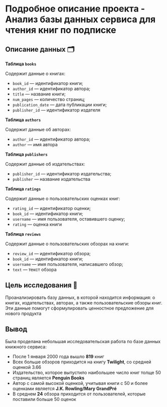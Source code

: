 # Подробное описание проекта - Анализ базы данных сервиса для чтения книг по подписке

## Описание данных 🗂

**Таблица `books`**

Содержит данные о книгах:

- `book_id` — идентификатор книги;
- `author_id` — идентификатор автора;
- `title` — название книги;
- `num_pages` — количество страниц;
- `publication_date` — дата публикации книги;
- `publisher_id` — идентификатор издателя

**Таблица `authors`**

Содержит данные об авторах:

- `author_id` — идентификатор автора;
- `author` — имя автора

**Таблица `publishers`**

Содержит данные об издательствах:

- `publisher_id` — идентификатор издательства;
- `publisher` — название издательства

**Таблица `ratings`**

Содержит данные о пользовательских оценках книг:

- `rating_id` — идентификатор оценки;
- `book_id` — идентификатор книги;
- `username` — имя пользователя, оставившего оценку;
- `rating` — оценка книги

**Таблица `reviews`**

Содержит данные о пользовательских обзорах на книги:

- `review_id` — идентификатор обзора;
- `book_id` — идентификатор книги;
- `username` — имя пользователя, написавшего обзор;
- `text` — текст обзора

## Цель исследования 🎯

Проанализировать базу данных, в которой находится информация: о книгах, издательствах, авторах, а также пользовательские обзоры книг. Эти данные помогут сформулировать ценностное предложение для нового продукта

## Вывод

Была проделана небольшая исследовательская работа по базе данных книжного сервиса:

* После 1 января 2000 года вышло **819** книг
* Всех больше обзоров приходится на книгу **Twilight**, со средней оценкой 3.66
* Издательство, которое выпустило наибольшее число книг толще 50 страниц является **Penguin Books**
* Автор с самой высокой оценкой, учитывая книги с 50 и более оценками является **J.K. Rowling/Mary GrandPré**
* В среднем **24** обзора приходится от пользователей, которые поставили больше 50 оценок
